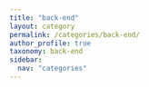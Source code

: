```yaml
---
title: "back-end"
layout: category
permalink: /categories/back-end/
author_profile: true
taxonomy: back-end
sidebar:
  nav: "categories"
---
```


